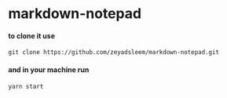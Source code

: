 # markdown-notepad
#### to clone it use
`git clone https://github.com/zeyadsleem/markdown-notepad.git`
#### and in your machine run 
`yarn start`
